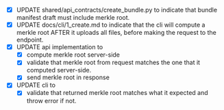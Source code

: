 - [x] UPDATE shared/api_contracts/create_bundle.py to indicate that bundle manifest draft must include merkle root.
- [x] UPDATE docs/cli/1_create.md to indicate that the cli will compute a merkle root AFTER it uploads all files, before making the request to the endpoint.
- [x] UPDATE api implementation to
  - [x] compute merkle root server-side
  - [x] validate that merkle root from request matches the one that it computed server-side.
  - [x] send merkle root in response
- [x] UPDATE cli to
  - [x] validate that returned merkle root matches what it expected and throw error if not.